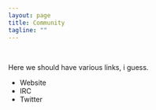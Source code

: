 ```yaml
---
layout: page
title: Community
tagline: ""
---
```


<br>

Here we should have various links, i guess.

* Website
* IRC
* Twitter